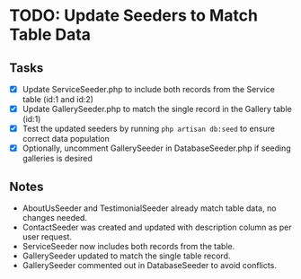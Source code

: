 # TODO: Update Seeders to Match Table Data

## Tasks
- [x] Update ServiceSeeder.php to include both records from the Service table (id:1 and id:2)
- [x] Update GallerySeeder.php to match the single record in the Gallery table (id:1)
- [x] Test the updated seeders by running `php artisan db:seed` to ensure correct data population
- [x] Optionally, uncomment GallerySeeder in DatabaseSeeder.php if seeding galleries is desired

## Notes
- AboutUsSeeder and TestimonialSeeder already match table data, no changes needed.
- ContactSeeder was created and updated with description column as per user request.
- ServiceSeeder now includes both records from the table.
- GallerySeeder updated to match the single table record.
- GallerySeeder commented out in DatabaseSeeder to avoid conflicts.
